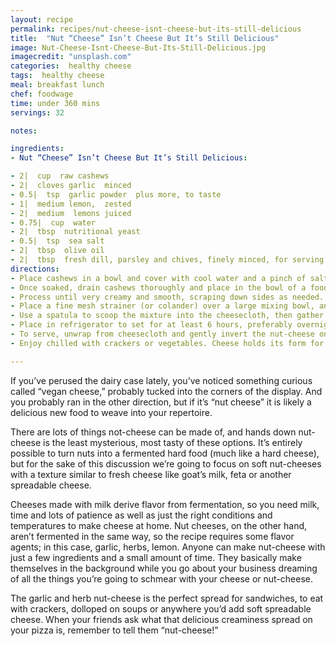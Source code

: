```yaml
---
layout: recipe
permalink: recipes/nut-cheese-isnt-cheese-but-its-still-delicious
title:  "Nut “Cheese” Isn’t Cheese But It’s Still Delicious"
image: Nut-Cheese-Isnt-Cheese-But-Its-Still-Delicious.jpg
imagecredit: "unsplash.com"
categories:  healthy cheese
tags:  healthy cheese
meal: breakfast lunch
chef: foodwage
time: under 360 mins
servings: 32

notes:

ingredients:
- Nut “Cheese” Isn’t Cheese But It’s Still Delicious:

- 2|  cup  raw cashews
- 2|  cloves garlic  minced
- 0.5|  tsp  garlic powder  plus more, to taste
- 1|  medium lemon,  zested
- 2|  medium  lemons juiced
- 0.75|  cup  water
- 2|  tbsp  nutritional yeast
- 0.5|  tsp  sea salt
- 2|  tbsp  olive oil
- 2|  tbsp  fresh dill, parsley and chives, finely minced, for serving
directions:
- Place cashews in a bowl and cover with cool water and a pinch of salt. Cover with plastic wrap and set in the refrigerator to soak for 12 hours. If you can’t get to them right away, drain, place back in bowl and cover with plastic wrap. They will keep refrigerated for 24 or 36 hours.
- Once soaked, drain cashews thoroughly and place in the bowl of a food processor. Add minced garlic, garlic powder, lemon zest, lemon juice, water, nutritional yeast, salt and olive oil.
- Process until very creamy and smooth, scraping down sides as needed. Taste and adjust seasonings as needed, adding more lemon zest for tartness, nutritional yeast for cheesiness, garlic for zing or salt for flavor and balance.
- Place a fine mesh strainer (or colander) over a large mixing bowl, and lay down two layers of cheesecloth (or a clean, fine, absorbent towel) in the strainer.
- Use a spatula to scoop the mixture into the cheesecloth, then gather the corners and twist the top gently to form and squeeze the cheese into a disc shape. Secure with a rubber band.
- Place in refrigerator to set for at least 6 hours, preferably overnight, or until excess moisture has been wicked away, and it holds its form when released from the cheesecloth.
- To serve, unwrap from cheesecloth and gently invert the nut-cheese onto a serving platter. Re-form with hands or cheesecloth as needed, then coat with chopped herbs and a bit more lemon zest (optional). It will be fragile, so handle gently.
- Enjoy chilled with crackers or vegetables. Cheese holds its form for 1 or 2 hours out of the refrigerator and retains its shape best when chilled. Leftovers keep well covered in the refrigerator up to five days.

---
```


If you’ve perused the dairy case lately, you’ve noticed something curious called “vegan cheese,” probably tucked into the corners of the display. And you probably ran in the other direction, but if it’s “nut cheese” it is likely a delicious new food to weave into your repertoire.

There are lots of things not-cheese can be made of, and hands down nut-cheese is the least mysterious, most tasty of these options. It’s entirely possible to turn nuts into a fermented hard food (much like a hard cheese), but for the sake of this discussion we’re going to focus on soft nut-cheeses with a texture similar to fresh cheese like goat’s milk, feta or another spreadable cheese.

Cheeses made with milk derive flavor from fermentation, so you need milk, time and lots of patience as well as just the right conditions and temperatures to make cheese at home. Nut cheeses, on the other hand, aren’t fermented in the same way, so the recipe requires some flavor agents; in this case, garlic, herbs, lemon. Anyone can make nut-cheese with just a few ingredients and a small amount of time. They basically make themselves in the background while you go about your business dreaming of all the things you’re going to schmear with your cheese or nut-cheese.

The garlic and herb nut-cheese is the perfect spread for sandwiches, to eat with crackers, dolloped on soups or anywhere you’d add soft spreadable cheese. When your friends ask what that delicious creaminess spread on your pizza is, remember to tell them “nut-cheese!”